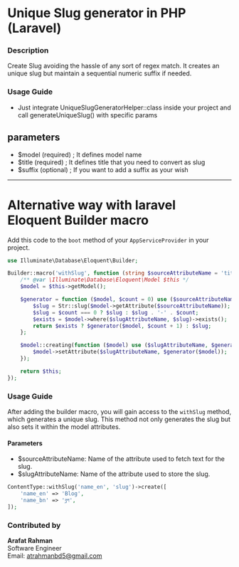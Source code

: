 # Unique Slug generator in PHP (Laravel)

### Description
Create Slug avoiding the hassle of any sort of regex match. It creates an unique slug but maintain a sequential numeric suffix if needed.

### Usage Guide
- Just integrate UniqueSlugGeneratorHelper::class inside your project and call generateUniqueSlug() with specific params

## parameters
- $model (required) ; It defines model name
- $title (required) ; It defines title that you need to convert as slug
- $suffix (optional) ; If you want to add a suffix as your wish



----------------------------------------------------




# Alternative way with laravel Eloquent Builder macro

Add this code to the `boot` method of your `AppServiceProvider` in your project.

```php
use Illuminate\Database\Eloquent\Builder;

Builder::macro('withSlug', function (string $sourceAttributeName = 'title', string $slugAttributeName = 'slug') {
    /** @var \Illuminate\Database\Eloquent\Model $this */
    $model = $this->getModel();

    $generator = function ($model, $count = 0) use ($sourceAttributeName, $slugAttributeName, &$generator) {
        $slug = Str::slug($model->getAttribute($sourceAttributeName));
        $slug = $count === 0 ? $slug : $slug . '-' . $count;
        $exists = $model->where($slugAttributeName, $slug)->exists();
        return $exists ? $generator($model, $count + 1) : $slug;
    };

    $model::creating(function ($model) use ($slugAttributeName, $generator) {
        $model->setAttribute($slugAttributeName, $generator($model));
    });

    return $this;
});
```

### Usage Guide
After adding the builder macro, you will gain access to the `withSlug` method, which generates a unique slug. This method not only generates the slug but also sets it within the model attributes.

#### Parameters
- $sourceAttributeName: Name of the attribute used to fetch text for the slug.
- $slugAttributeName: Name of the attribute used to store the slug.

```php
ContentType::withSlug('name_en', 'slug')->create([
    'name_en' => 'Blog',
    'name_bn' => 'ব্লগ',
]);
```


### Contributed by

<b>Arafat Rahman</b> <br>
Software Engineer <br>
Email: atrahmanbd5@gmail.com <br>




